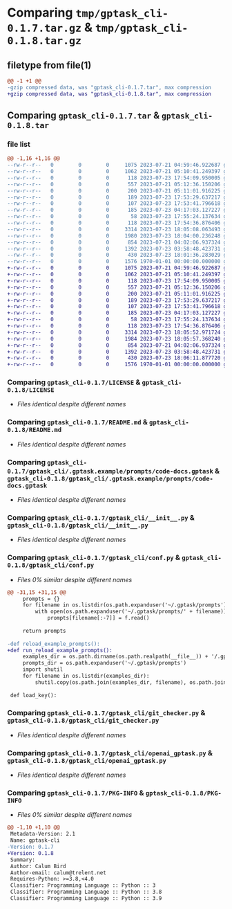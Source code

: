 # Comparing `tmp/gptask_cli-0.1.7.tar.gz` & `tmp/gptask_cli-0.1.8.tar.gz`

## filetype from file(1)

```diff
@@ -1 +1 @@
-gzip compressed data, was "gptask_cli-0.1.7.tar", max compression
+gzip compressed data, was "gptask_cli-0.1.8.tar", max compression
```

## Comparing `gptask_cli-0.1.7.tar` & `gptask_cli-0.1.8.tar`

### file list

```diff
@@ -1,16 +1,16 @@
--rw-r--r--   0        0        0     1075 2023-07-21 04:59:46.922687 gptask_cli-0.1.7/LICENSE
--rw-r--r--   0        0        0     1062 2023-07-21 05:10:41.249397 gptask_cli-0.1.7/README.md
--rw-r--r--   0        0        0      118 2023-07-23 17:54:09.950005 gptask_cli-0.1.7/gptask_cli/.gptask.example/prompts/bug-fixer.gptask
--rw-r--r--   0        0        0      557 2023-07-21 05:12:36.150206 gptask_cli-0.1.7/gptask_cli/.gptask.example/prompts/code-docs.gptask
--rw-r--r--   0        0        0      200 2023-07-21 05:11:01.916225 gptask_cli-0.1.7/gptask_cli/.gptask.example/prompts/code-helper.gptask
--rw-r--r--   0        0        0      189 2023-07-23 17:53:29.637217 gptask_cli-0.1.7/gptask_cli/.gptask.example/prompts/code-refactor.gptask
--rw-r--r--   0        0        0      107 2023-07-23 17:53:41.796618 gptask_cli-0.1.7/gptask_cli/.gptask.example/prompts/code-tester.gptask
--rw-r--r--   0        0        0      185 2023-07-23 04:17:03.127227 gptask_cli-0.1.7/gptask_cli/.gptask.example/prompts/doc-reviewer.gptask
--rw-r--r--   0        0        0       58 2023-07-23 17:55:24.137634 gptask_cli-0.1.7/gptask_cli/.gptask.example/prompts/general.gptask
--rw-r--r--   0        0        0      118 2023-07-23 17:54:36.876406 gptask_cli-0.1.7/gptask_cli/.gptask.example/prompts/security-auditor.gptask
--rw-r--r--   0        0        0     3314 2023-07-23 18:05:08.063493 gptask_cli-0.1.7/gptask_cli/__init__.py
--rw-r--r--   0        0        0     1980 2023-07-23 18:04:00.236248 gptask_cli-0.1.7/gptask_cli/conf.py
--rw-r--r--   0        0        0      854 2023-07-21 04:02:06.937324 gptask_cli-0.1.7/gptask_cli/git_checker.py
--rw-r--r--   0        0        0     1392 2023-07-23 03:58:48.423731 gptask_cli-0.1.7/gptask_cli/openai_gptask.py
--rw-r--r--   0        0        0      430 2023-07-23 18:01:36.283029 gptask_cli-0.1.7/pyproject.toml
--rw-r--r--   0        0        0     1576 1970-01-01 00:00:00.000000 gptask_cli-0.1.7/PKG-INFO
+-rw-r--r--   0        0        0     1075 2023-07-21 04:59:46.922687 gptask_cli-0.1.8/LICENSE
+-rw-r--r--   0        0        0     1062 2023-07-21 05:10:41.249397 gptask_cli-0.1.8/README.md
+-rw-r--r--   0        0        0      118 2023-07-23 17:54:09.950005 gptask_cli-0.1.8/gptask_cli/.gptask.example/prompts/bug-fixer.gptask
+-rw-r--r--   0        0        0      557 2023-07-21 05:12:36.150206 gptask_cli-0.1.8/gptask_cli/.gptask.example/prompts/code-docs.gptask
+-rw-r--r--   0        0        0      200 2023-07-21 05:11:01.916225 gptask_cli-0.1.8/gptask_cli/.gptask.example/prompts/code-helper.gptask
+-rw-r--r--   0        0        0      189 2023-07-23 17:53:29.637217 gptask_cli-0.1.8/gptask_cli/.gptask.example/prompts/code-refactor.gptask
+-rw-r--r--   0        0        0      107 2023-07-23 17:53:41.796618 gptask_cli-0.1.8/gptask_cli/.gptask.example/prompts/code-tester.gptask
+-rw-r--r--   0        0        0      185 2023-07-23 04:17:03.127227 gptask_cli-0.1.8/gptask_cli/.gptask.example/prompts/doc-reviewer.gptask
+-rw-r--r--   0        0        0       58 2023-07-23 17:55:24.137634 gptask_cli-0.1.8/gptask_cli/.gptask.example/prompts/general.gptask
+-rw-r--r--   0        0        0      118 2023-07-23 17:54:36.876406 gptask_cli-0.1.8/gptask_cli/.gptask.example/prompts/security-auditor.gptask
+-rw-r--r--   0        0        0     3314 2023-07-23 18:05:52.971724 gptask_cli-0.1.8/gptask_cli/__init__.py
+-rw-r--r--   0        0        0     1984 2023-07-23 18:05:57.368240 gptask_cli-0.1.8/gptask_cli/conf.py
+-rw-r--r--   0        0        0      854 2023-07-21 04:02:06.937324 gptask_cli-0.1.8/gptask_cli/git_checker.py
+-rw-r--r--   0        0        0     1392 2023-07-23 03:58:48.423731 gptask_cli-0.1.8/gptask_cli/openai_gptask.py
+-rw-r--r--   0        0        0      430 2023-07-23 18:06:11.877720 gptask_cli-0.1.8/pyproject.toml
+-rw-r--r--   0        0        0     1576 1970-01-01 00:00:00.000000 gptask_cli-0.1.8/PKG-INFO
```

### Comparing `gptask_cli-0.1.7/LICENSE` & `gptask_cli-0.1.8/LICENSE`

 * *Files identical despite different names*

### Comparing `gptask_cli-0.1.7/README.md` & `gptask_cli-0.1.8/README.md`

 * *Files identical despite different names*

### Comparing `gptask_cli-0.1.7/gptask_cli/.gptask.example/prompts/code-docs.gptask` & `gptask_cli-0.1.8/gptask_cli/.gptask.example/prompts/code-docs.gptask`

 * *Files identical despite different names*

### Comparing `gptask_cli-0.1.7/gptask_cli/__init__.py` & `gptask_cli-0.1.8/gptask_cli/__init__.py`

 * *Files identical despite different names*

### Comparing `gptask_cli-0.1.7/gptask_cli/conf.py` & `gptask_cli-0.1.8/gptask_cli/conf.py`

 * *Files 0% similar despite different names*

```diff
@@ -31,15 +31,15 @@
     prompts = {}
     for filename in os.listdir(os.path.expanduser('~/.gptask/prompts')):
         with open(os.path.expanduser('~/.gptask/prompts/' + filename)) as f:
             prompts[filename[:-7]] = f.read()
 
     return prompts
 
-def reload_example_prompts():
+def run_reload_example_prompts():
     examples_dir = os.path.dirname(os.path.realpath(__file__)) + '/.gptask.example/prompts'
     prompts_dir = os.path.expanduser('~/.gptask/prompts')
     import shutil
     for filename in os.listdir(examples_dir):
         shutil.copy(os.path.join(examples_dir, filename), os.path.join(prompts_dir, filename))
 
 def load_key():
```

### Comparing `gptask_cli-0.1.7/gptask_cli/git_checker.py` & `gptask_cli-0.1.8/gptask_cli/git_checker.py`

 * *Files identical despite different names*

### Comparing `gptask_cli-0.1.7/gptask_cli/openai_gptask.py` & `gptask_cli-0.1.8/gptask_cli/openai_gptask.py`

 * *Files identical despite different names*

### Comparing `gptask_cli-0.1.7/PKG-INFO` & `gptask_cli-0.1.8/PKG-INFO`

 * *Files 0% similar despite different names*

```diff
@@ -1,10 +1,10 @@
 Metadata-Version: 2.1
 Name: gptask-cli
-Version: 0.1.7
+Version: 0.1.8
 Summary: 
 Author: Calum Bird
 Author-email: calum@trelent.net
 Requires-Python: >=3.8,<4.0
 Classifier: Programming Language :: Python :: 3
 Classifier: Programming Language :: Python :: 3.8
 Classifier: Programming Language :: Python :: 3.9
```

